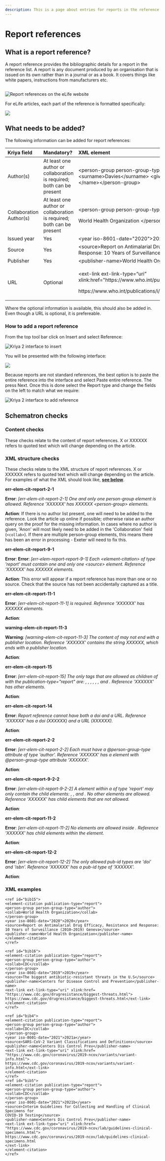 ```yaml
---
description: This is a page about entries for reports in the reference list.
---
```


# Report references

## What is a report reference?

A report reference provides the bibliographic details for a report in the reference list. A report is any document produced by an organisation that is issued on its own rather than in a journal or as a book. It covers things like white papers, instructions from manufacturers etc.

## 

![Report references on the eLife website](../../../.gitbook/assets/screenshot-2021-10-08-at-13.44.38.png)

For eLife articles, each part of the reference is formatted specifically:

![](../../../.gitbook/assets/report-example_gitbook.png)



## What needs to be added?

The following information can be added for report references:

<table>
  <thead>
    <tr>
      <th style="text-align:left">Kriya field</th>
      <th style="text-align:left">Mandatory?</th>
      <th style="text-align:left">XML element</th>
      <th style="text-align:left">Example</th>
    </tr>
  </thead>
  <tbody>
    <tr>
      <td style="text-align:left">Author(s)</td>
      <td style="text-align:left">At least one author or collaboration is required; both can be present</td>
      <td
      style="text-align:left">&lt;person-group person-group-type=&quot;author&quot;&gt;&lt;name&gt;&lt;surname&gt;Davies&lt;/surname&gt;
        &lt;given-names&gt;NG&lt;/given-names&gt;&lt;/name&gt;&lt;/person-group&gt;</td>
        <td
        style="text-align:left">Davies NG</td>
    </tr>
    <tr>
      <td style="text-align:left">Collaboration Author(s)</td>
      <td style="text-align:left">At least one author or collaboration is required; both can be present</td>
      <td
      style="text-align:left">
        <p>&lt;person-group person-group-type=&quot;author&quot;&gt;</p>
        <p>World Health Organization &lt;/person-group&gt;</p>
        </td>
        <td style="text-align:left">World Healt Organization</td>
    </tr>
    <tr>
      <td style="text-align:left">Issued year</td>
      <td style="text-align:left">Yes</td>
      <td style="text-align:left">&lt;year iso-8601-date=&quot;2020&quot;&gt;2020&lt;/year&gt;</td>
      <td style="text-align:left">2020</td>
    </tr>
    <tr>
      <td style="text-align:left">Source</td>
      <td style="text-align:left">Yes</td>
      <td style="text-align:left">&lt;source&gt;Report on Antimalarial Drug Efficacy, Resistance and Response:
        10 Years of Surveillance (2010&#x2013;2019) Geneva&lt;/source&gt;</td>
      <td
      style="text-align:left">Report on Antimalarial Drug Efficacy, Resistance and Response: 10 Years
        of Surveillance (2010&#x2013;2019) Geneva</td>
    </tr>
    <tr>
      <td style="text-align:left">Publisher</td>
      <td style="text-align:left">Yes</td>
      <td style="text-align:left">&lt;publisher-name&gt;World Health Organization&lt;/publisher-name&gt;</td>
      <td
      style="text-align:left">World Health Organization</td>
    </tr>
    <tr>
      <td style="text-align:left">URL</td>
      <td style="text-align:left">Optional</td>
      <td style="text-align:left">
        <p>&lt;ext-link ext-link-type=&#x201C;uri&#x201D; xlink:href=&quot;https://www.who.int/publications/i/item/9789240012813&quot;&gt;</p>
        <p>https://www.who.int/publications/i/item/9789240012813&lt;/ext-link&gt;</p>
      </td>
      <td style="text-align:left">https://www.who.int/publications/i/item/9789240012813</td>
    </tr>
  </tbody>
</table>

Where the optional information is available, this should also be added in. Even though a URL is optional, it is prefereable.

### **How to add a report reference**

From the top tool bar click on Insert and select Reference:

![Kriya 2 interface to insert](../../../.gitbook/assets/screenshot-2021-10-08-at-13.57.17.png)

You will be presented with the following interface:

![](../../../.gitbook/assets/screenshot-2021-10-08-at-13.59.11.png)

Because reports are not standard references, the best option is to paste the entire reference into the interface and select Paste entire reference. The press Next. Once this is done select the Report type and change the fields on the left to match what we require:

![Kriya 2 interface to add reference](../../../.gitbook/assets/screenshot-2021-10-08-at-14.09.33.png)

## Schematron checks

### Content checks

These checks relate to the content of report references. X or XXXXXX refers to quoted text which will change depending on the article.

### **XML structure checks**

These checks relate to the XML structure of report references. X or XXXXXX refers to quoted text which will change depending on the article. For examples of what the XML should look like, [**see below**](report-references.md#xml-examples).

**err-elem-cit-report-2-1**

**Error**: _\[err-elem-cit-report-2-1\] One and only one person-group element is allowed. Reference 'XXXXXX' has XXXXXX  &lt;person-group&gt; elements._

**Action**: If there is no author list present, one will need to be added to the reference. Look the article up online if possible; otherwise raise an author query on the proof for the missing information. In cases where no author is given, 'Anon' will most likely need to be added in the 'Collaboration' field \(`<collab>`\). If there are multiple person-group elements, this means there has been an error in processing - Exeter will need to fix this.

**err-elem-cit-report-9-1**

**Error**: **Error**: _\[err-elem-report-report-9-1\] Each &lt;element-citation&gt; of type 'report' must contain one and only one &lt;source&gt; element. Reference 'XXXXXX' has XXXXXX  elements._

**Action**: This error will appear if a report reference has more than one or no source. Check that the source has not been accidentally captured as a title. 

**err-elem-cit-report-11-1**

**Error**: _\[err-elem-cit-report-11-1\]  is required. Reference 'XXXXXX' has XXXXXX  elements._

**Action**:

**warning-elem-cit-report-11-3**

**Warning**: _\[warning-elem-cit-report-11-3\] The content of  may not end with a publisher location. Reference 'XXXXXX' contains the string XXXXXX, which ends with a publisher location._

**Action**:

**err-elem-cit-report-15**

**Error**: _\[err-elem-cit-report-15\] The only tags that are allowed as children of  with the publication-type="report" are: , , , , , , and . Reference 'XXXXXX' has other elements._

**Action**:

**err-elem-cit-report-14**

**Error**: _Report reference cannot have both a doi and a URL. Reference 'XXXXXX' has a doi \(XXXXXX\) and a URL \(XXXXXX\)._

**Action**:

**err-elem-cit-report-2-2**

**Error**: _\[err-elem-cit-report-2-2\] Each  must have a @person-group-type attribute of type 'author'. Reference 'XXXXXX' has a  element with @person-group-type attribute 'XXXXXX'._

**Action**:

**err-elem-cit-report-9-2-2**

**Error**: _\[err-elem-cit-report-9-2-2\] A  element within a  of type 'report' may only contain the child elements: , , and . No other elements are allowed. Reference 'XXXXXX' has child elements that are not allowed._

**Action**:

**err-elem-cit-report-11-2**

**Error**: _\[err-elem-cit-report-11-2\] No elements are allowed inside . Reference 'XXXXXX' has child elements within the  element._

**Action**:

**err-elem-cit-report-12-2**

**Error**: _\[err-elem-cit-report-12-2\] The only allowed pub-id types are 'doi' and 'isbn'. Reference 'XXXXXX' has a pub-id type of 'XXXXXX'._

**Action**:

### XML examples

```text
<ref id="bib15">
<element-citation publication-type="report">
<person-group person-group-type="author">
<collab>World Health Organization</collab>
</person-group>
<year iso-8601-date="2020">2020</year>
<source>Report on Antimalarial Drug Efficacy, Resistance and Response: 
10 Years of Surveillance (2010–2019) Geneva</source>
<publisher-name>World Health Organization</publisher-name>
</element-citation>
</ref>

<ref id="bib16">
<element-citation publication-type="report">
<person-group person-group-type="author">
<collab>CDC</collab>
</person-group>
<year iso-8601-date="2019">2019</year>
<source>The biggest antibiotic-resistant threats in the U.S</source>
<publisher-name>Centers for Disease Control and Prevention</publisher-name>
<ext-link ext-link-type="uri" xlink:href=
"https://www.cdc.gov/drugresistance/biggest-threats.html">
https://www.cdc.gov/drugresistance/biggest-threats.html</ext-link>
</element-citation>
</ref>

<ref id="bib4">
<element-citation publication-type="report">
<person-group person-group-type="author">
<collab>CDC</collab>
</person-group>
<year iso-8601-date="2021">2021a</year>
<source>SARS-CoV-2 Variant Classifications and Definitions</source>
<publisher-name>Centers Dis Control Prev</publisher-name>
<ext-link ext-link-type="uri" xlink:href=
"https://www.cdc.gov/coronavirus/2019-ncov/variants/variant-info.html">
https://www.cdc.gov/coronavirus/2019-ncov/variants/variant-info.html</ext-link>
</element-citation>
</ref>
<ref id="bib5">
<element-citation publication-type="report">
<person-group person-group-type="author">
<collab>CDC</collab>
</person-group>
<year iso-8601-date="2021">2021b</year>
<source>Interim Guidelines for Collecting and Handling of Clinical Specimens for 
COVID-19 Testing</source>
<publisher-name>Centers Dis Control Prev</publisher-name>
<ext-link ext-link-type="uri" xlink:href=
"https://www.cdc.gov/coronavirus/2019-ncov/lab/guidelines-clinical-specimens.html">
https://www.cdc.gov/coronavirus/2019-ncov/lab/guidelines-clinical-specimens.html
</ext-link>
</element-citation>
</ref>
```

